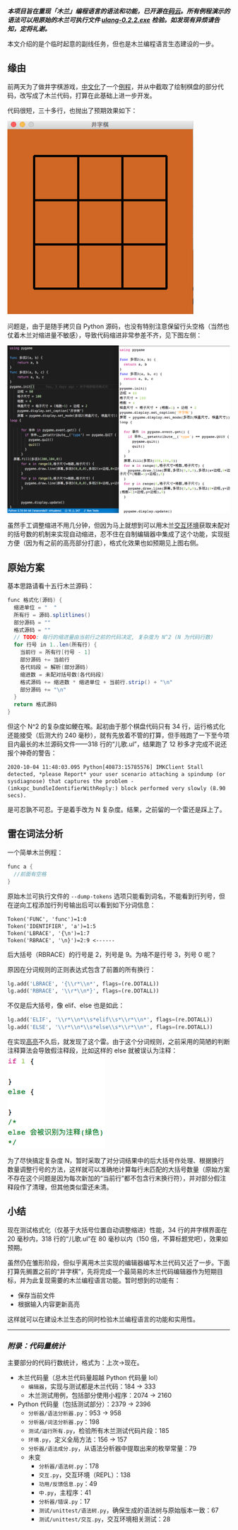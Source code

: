 ***本项目旨在重现「木兰」编程语言的语法和功能，已开源在[码云](https://gitee.com/MulanRevive/mulan-rework)。所有例程演示的语法可以用原始的木兰可执行文件  [ulang-0.2.2.exe](https://gitee.com/MulanRevive/bounty/tree/master/%E5%8E%9F%E5%A7%8B%E8%B5%84%E6%96%99/%E5%8F%AF%E6%89%A7%E8%A1%8C%E6%96%87%E4%BB%B6) 检验。如发现有异烦请告知，定将礼谢。***

本文介绍的是个临时起意的副线任务，但也是木兰编程语言生态建设的一步。

## 缘由

前两天为了做井字棋游戏，[中文化](https://www.zhihu.com/pin/1295639029003264000)了一个[例程](https://github.com/ysdshuaishuai/magician/blob/master/%E4%BA%95%E5%AD%97%E6%A3%8Bgui.py)，并从中截取了绘制棋盘的部分代码，改写成了木兰代码，打算在此基础上进一步开发。

代码很短，三十多行，也抛出了预期效果如下：

![](截图/2020-10-05_井字棋界面.png)

问题是，由于是随手拷贝自 Python 源码，也没有特别注意保留行头空格（当然也仗着木兰对缩进量不敏感），导致代码缩进非常参差不齐，见下图左侧：

![](截图/2020-10-05_格式化对比.png)

虽然手工调整缩进不用几分钟，但因为马上就想到可以用木兰[交互环境](https://zhuanlan.zhihu.com/p/245390062)获取未配对的括号数的机制来实现自动缩进，忍不住在自制编辑器中集成了这个功能，实现挺方便（因为有之前的高亮部分打底），格式化效果也如预期见上图右侧。

## 原始方案
基本思路请看十五行木兰源码：
```java
func 格式化(源码) {
  缩进单位 = "  "
  所有行 = 源码.splitlines()
  部分源码 = ""
  格式源码 = ""
  // TODO: 每行的缩进量由当前行之前的代码决定, 复杂度为 N^2 (N 为代码行数)
  for 行号 in 1..len(所有行) {
    当前行 = 所有行[行号 - 1]
    部分源码 += 当前行
    各代码段 = 解析(部分源码)
    缩进数 = 未配对括号数(各代码段)
    格式源码 += 缩进数 * 缩进单位 + 当前行.strip() + "\n"
    部分源码 += "\n"
  }
  return 格式源码
}
```
但这个 N^2 的复杂度如鲠在喉。起初由于那个棋盘代码只有 34 行，运行格式化还能接受（后测大约 240 毫秒），就有先放着不管的打算，但手贱跑了一下至今项目内最长的木兰源码文件——318 行的“儿歌.ul”，结果跑了 12 秒多才完成不说还报个神奇的警告：
```
2020-10-04 11:48:03.095 Python[40873:15785576] IMKClient Stall detected, *please Report* your user scenario attaching a spindump (or sysdiagnose) that captures the problem - (imkxpc_bundleIdentifierWithReply:) block performed very slowly (8.90 secs).
```

是可忍孰不可忍。于是着手改为 N 复杂度。结果，之前留的一个雷还是踩上了。

## 雷在词法分析

一个简单木兰例程：
```java
func a {
  //前面有空格
}
```
原始木兰可执行文件的 `--dump-tokens` 选项只能看到词名，不能看到行列号，但在逆向工程添加行列号输出后可以看到如下分词信息：
```
Token('FUNC', 'func')=1:0
Token('IDENTIFIER', 'a')=1:5
Token('LBRACE', '{\n')=1:7
Token('RBRACE', '\n}')=2:9 <------
```
后大括号（RBRACE）的行号是 2，列号是 9。为啥不是行号 3，列号 0 呢？

原因在分词规则的正则表达式包含了前置的所有换行：
```python
lg.add('LBRACE', '{\\r*\\n*', flags=(re.DOTALL))
lg.add('RBRACE', '\\r*\\n*}', flags=(re.DOTALL))
```
不仅是后大括号，像 elif、else 也是如此：
```python
lg.add('ELIF', '\\r*\\n*\\s*elif\\s*\\r*\\n*', flags=(re.DOTALL))
lg.add('ELSE', '\\r*\\n*\\s*else\\s*\\r*\\n*', flags=(re.DOTALL))
```

在实现[高亮](https://zhuanlan.zhihu.com/p/257726779)不久后，就发现了这个雷。由于这个分词规则，之前采用的简陋的判断注释算法会导致假注释段，比如这样的 else 就被误认为注释：
![](截图/2020-10-05_注释误判.png)

为了尽快搞定复杂度 N，暂时采取了对分词结果中的后大括号作处理、根据换行数量调整行号的方法，这样就可以准确地计算每行未匹配的大括号数量（原始方案不存在这个问题是因为每次新加的“当前行”都不包含行末换行符），并对部分假注释段作了清理，但其他类似雷还未清。

## 小结

现在测试格式化（仅基于大括号位置自动调整缩进）性能，34 行的井字棋界面在 20 毫秒内，318 行的“儿歌.ul”在 80 毫秒以内（150 倍，不算标题党吧），效果如预期。

虽然仍在雏形阶段，但似乎离用木兰实现的编辑器编写木兰代码又近了一步。下面打算先搁置之前的“井字棋”，先将完成一个最简易的木兰代码编辑器作为短期目标，并为此复现需要的木兰编程语言功能。暂时想到的功能有：

- 保存当前文件
- 根据输入内容更新高亮

这样就可以在建设木兰生态的同时检验木兰编程语言的功能和实用性。

-----------

### ***附录：代码量统计***

主要部分的代码行数统计，格式为：上次->现在。

- 木兰代码量（总木兰代码量超越 Python 代码量 lol）
  - `编辑器`，实现与测试都是木兰代码：184 -> 333
  - 木兰测试用例，包括部分使用小程序：2074 -> 2160
- Python 代码量（包括测试部分）：2379 -> 2396
  - `分析器/语法分析器.py`：953 -> 958
  - `分析器/词法分析器.py`：198
  - `测试/运行所有.py`，检验所有木兰测试代码片段：185
  - `环境.py`，定义全局方法：156 -> 157
  - `分析器/语法成分.py`，从语法分析器中提取出来的枚举常量：79
  - 未变
    - `分析器/语法树.py`：178
    - `交互.py`，交互环境（REPL）：138
    - `功用/反馈信息.py`：49
    - `中.py`，主程序：41
    - `分析器/错误.py`：17
    - `测试/unittest/语法树.py`，确保生成的语法树与原始版本一致：67
    - `测试/unittest/交互.py`，交互环境相关测试：28
